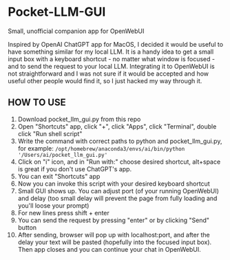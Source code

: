 # Pocket-LLM-GUI
Small, unofficial companion app for OpenWebUI

Inspired by OpenAI ChatGPT app for MacOS, I decided it would be useful to have something similar for my local LLM. It is a handy idea to get a small input box with a keyboard shortcut - no matter what window is focused - and to send the request to your local LLM.
Integrating it to OpenWebUI is not straightforward and I was not sure if it would be accepted and how useful other people would find it, so I just hacked my way through it.

## HOW TO USE
1. Download pocket_llm_gui.py from this repo
2. Open "Shortcuts" app, click "+", click "Apps", click "Terminal", double click "Run shell script"
3. Write the command with correct paths to python and pocket_llm_gui.py, for example:
```/opt/homebrew/anaconda3/envs/ai/bin/python '/Users/ai/pocket_llm_gui.py'```
4. Click on "i" icon, and in "Run with:" choose desired shortcut, alt+space is great if you don't use ChatGPT's app.
5. You can exit "Shortcuts" app
6. Now you can invoke this script with your desired keyboard shortcut
7. Small GUI shows up. You can adjust port (of your running OpenWebUI) and delay (too small delay will prevent the page from fully loading and you'll loose your prompt)
8. For new lines press shift + enter
9. You can send the request by pressing "enter" or by clicking "Send" button
10. After sending, browser will pop up with localhost:port, and after the delay your text will be pasted (hopefully into the focused input box). Then app closes and you can continue your chat in OpenWebUI.
